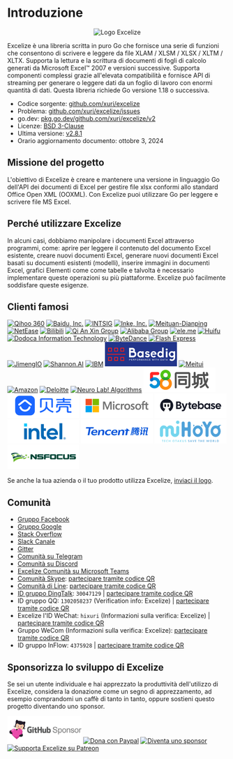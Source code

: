 # Introduzione

<p align="center"><img width="650" src="../images/excelize.svg" alt="Logo Excelize"></p>

Excelize è una libreria scritta in puro Go che fornisce una serie di funzioni che consentono di scrivere e leggere da file XLAM / XLSM / XLSX / XLTM / XLTX. Supporta la lettura e la scrittura di documenti di fogli di calcolo generati da Microsoft Excel™ 2007 e versioni successive. Supporta componenti complessi grazie all'elevata compatibilità e fornisce API di streaming per generare o leggere dati da un foglio di lavoro con enormi quantità di dati. Questa libreria richiede Go versione 1.18 o successiva.

- Codice sorgente: [github.com/xuri/excelize](https://github.com/xuri/excelize)
- Problema: [github.com/xuri/excelize/issues](https://github.com/xuri/excelize/issues)
- go.dev: [pkg.go.dev/github.com/xuri/excelize/v2](https://pkg.go.dev/github.com/xuri/excelize/v2)
- Licenze: [BSD 3-Clause](https://opensource.org/licenses/BSD-3-Clause)
- Ultima versione: [v2.8.1](https://github.com/xuri/excelize/releases/latest)
- Orario aggiornamento documento: ottobre 3, 2024

## Missione del progetto

L'obiettivo di Excelize è creare e mantenere una versione in linguaggio Go dell'API dei documenti di Excel per gestire file xlsx conformi allo standard Office Open XML (OOXML). Con Excelize puoi utilizzare Go per leggere e scrivere file MS Excel.

## Perché utilizzare Excelize

In alcuni casi, dobbiamo manipolare i documenti Excel attraverso programmi, come: aprire per leggere il contenuto del documento Excel esistente, creare nuovi documenti Excel, generare nuovi documenti Excel basati su documenti esistenti (modelli), inserire immagini in documenti Excel, grafici Elementi come come tabelle e talvolta è necessario implementare queste operazioni su più piattaforme. Excelize può facilmente soddisfare queste esigenze.

## Clienti famosi

<a href="https://www.360.cn" title="Qihoo 360" target="_blank"><img width="165" src="../images/vendor/360@2x.png" alt="Qihoo 360"></a> <a href="https://www.baidu.com" title="Baidu, Inc." target="_blank"><img width="165" src="../images/vendor/baidu@2x.png" alt="Baidu, Inc."></a> [![INTSIG](../images/vendor/intsig.com_en.png)](https://en.intsig.com) <a href="https://www.inke.cn" title="Inke, Inc." target="_blank"><img width="165" src="../images/vendor/inke@2x.png" alt="Inke, Inc."></a> <a href="https://www.meituan.com" title="Meituan-Dianping" target="_blank"><img width="165" src="../images/vendor/meituan@2x.png" alt="Meituan-Dianping"></a> <a href="https://www.163.com" title="NetEase" target="_blank"><img width="165" src="../images/vendor/netease@2x.png" alt="NetEase"></a> <a href="https://www.bilibili.com" title="Bilibili" target="_blank"><img width="165" src="../images/vendor/bilibili@2x.png" alt="Bilibili"></a> <a href="https://www.qianxin.com" title="Qi An Xin Group" target="_blank"><img width="165" src="../images/vendor/qianxin.com_en@2x.png" alt="Qi An Xin Group"></a> <a href="https://www.alibabagroup.com" title="Alibaba Group" target="_blank"><img width="165" src="../images/vendor/alibabagroup@2x.png" alt="Alibaba Group"></a> <a href="https://www.ele.me" title="ele.me" target="_blank"><img width="165" src="../images/vendor/ele.me@2x.png" alt="ele.me"></a> <a href="https://www.huifu.com" title="Huifu" target="_blank"><img width="165" src="../images/vendor/huifu.com@2x.png" alt="Huifu"></a> <a href="http://www.dodoca.com" title="Dodoca Information Technology" target="_blank"><img width="165" src="../images/vendor/dodoca.com@2x.png" alt="Dodoca Information Technology"></a> <a href="https://bytedance.com" title="ByteDance" target="_blank"><img width="165" src="../images/vendor/bytedance@2x.png" alt="ByteDance"></a> <a href="https://www.flashexpress.com" title="Flash Express" target="_blank"><img width="165" src="../images/vendor/flashexpress.com@2x.png" alt="Flash Express"></a> <a href="https://jimengio.com" title="JimengIO" target="_blank"><img width="165" src="../images/vendor/jimengio.com@2x.png" alt="JimengIO"></a> <a href="https://www.shannonai.com" title="Shannon.AI" target="_blank"><img width="165" src="../images/vendor/shannonai.com@2x.png" alt="Shannon.AI"></a> <a href="https://ibm.com" title="IBM" target="_blank"><img width="165" src="../images/vendor/ibm@2x.png" alt="IBM"></a> <a href="https://www.basedig.com" title="Basedig" target="_blank"><img width="165" src="../images/vendor/basedig.com@2x.png" alt="Basedig"></a> <a href="https://www.meitu.com" title="Meitui" target="_blank"><img width="165" src="../images/vendor/meitu.com@2x.png" alt="Meitui"></a> <a href="https://www.amazon.com" title="Amazon" target="_blank"><img width="165" src="../images/vendor/amazon@2x.png" alt="Amazon"></a> <a href="https://www.deloitte.com" title="Deloitte" target="_blank"><img width="165" src="../images/vendor/deloitte@2x.png" alt="Deloitte"></a> <a href="https://nl-a.ru" title="Neuro Lab! Algorithms" target="_blank"><img width="165" src="../images/vendor/nl-a.ru@2x.png" alt="Neuro Lab! Algorithms"></a> <a href="https://58.com" title="58.com" target="_blank"><img width="165" src="../images/vendor/58.com@2x.png" alt="58.com"></a> <a href="https://ke.com" title="ke.com" target="_blank"><img width="165" src="../images/vendor/ke.com@2x.png" alt="ke.com"></a> <a href="https://www.microsoft.com" title="Microsoft" target="_blank"><img width="165" src="../images/vendor/microsoft@2x.png" alt="Microsoft"></a> <a href="https://www.bytebase.com" title="ByteBase" target="_blank"><img width="165" src="../images/vendor/bytebase.com@2x.png" alt="ByteBase"></a> <a href="https://www.intel.com" title="Intel" target="_blank"><img width="165" src="../images/vendor/intel@2x.png" alt="Intel"></a> <a href="https://www.tencent.com" title="Tencent" target="_blank"><img width="165" src="../images/vendor/tencent@2x.png" alt="Tencent"></a> <a href="https://www.mihoyo.com" title="miHoYo" target="_blank"><img width="165" src="../images/vendor/mihoyo@2x.png" alt="miHoYo"></a> <a href="http://www.nsfocus.com.cn" title="NSFOCUS Technologies Group Co Ltd" target="_blank"><img width="165" src="../images/vendor/nsfocus@2x.png" alt="NSFOCUS Technologies Group Co Ltd"></a>

Se anche la tua azienda o il tuo prodotto utilizza Excelize, <a href="mailto: xuri.me@gmail.com?Subject=Si prega di aggiungere la nostra azienda nella pagina di introduzione di Excelize&amp;Body=Salve%2C%20sono%20%3Cil%20tuo%20nome%3E%20di%20%3Cnome%20della%20tua%20azienda%3E.
Stiamo%20utilizzando%20Excelize%20e%20saremo%20orgogliosi%20di%20aggiungere%20il%20nome%20della%20nostra%20azienda%20alla%20pagina%20Introduzione%20di%20Excelize.
Si%20prega%20di%20consultare%20l'allegato%20per%20il%20nostro%20logo.%20%3CAssicuratevi%20di%20includere%20il%20logo%20nell'allegato%3E%0A" title="send Logo via E-mail">inviaci il logo</a>.

## Comunità

- [Gruppo Facebook](https://www.facebook.com/groups/excelize)
- [Gruppo Google](https://groups.google.com/g/excelize)
- [Stack Overflow](https://stackoverflow.com/questions/tagged/excelize)
- [Slack Canale](https://join.slack.com/t/xuri/shared_invite/zt-eriqdkeo-wV04zcCdBiiZveFgY86Wzw)
- [Gitter](https://gitter.im/excelize/community)
- [Comunità su Telegram](https://t.me/excelize)
- [Comunità su Discord](https://discord.gg/MWV8MBQGtv)
- [Excelize Comunità su Microsoft Teams](https://teams.live.com/l/invite/FBA8aHkflqEj5SNzQM)
- [Comunità Skype](https://join.skype.com/YW3OFS5QjYcV?source=qr-ios): <a href="../images/skype_group@2x.png" alt="Excelize la comunità Skype" target="_blank" target="_blank">partecipare tramite codice QR</a>
- [Comunità di Line](http://line.me/ti/g/NFIjhfbP_g): <a href="../images/line_group@2x.png" alt="Comunità Excelize Line" target="_blank" target="_blank">partecipare tramite codice QR</a>
- [ID gruppo DingTalk](https://qr.dingtalk.com/action/joingroup?code=v1,k1,6tmzbBbJuQkGezVdHJjsHz29CZI9F49xeW+cvOaECtk=&_dt_no_comment=1&origin=11): `30047129` | <a href="../images/dingtalk_group@2x.png" alt="Excelize il gruppo DingTalk" target="_blank" target="_blank">partecipare tramite codice QR</a>
- ID gruppo QQ: `1302058237` (Verification info: Excelize) | <a href="../images/qq_group@2x.png" alt="Excelize l'ID del gruppo QQ" target="_blank" target="_blank">partecipare tramite codice QR</a>
- Excelize l'ID WeChat: `hixuri` (Informazioni sulla verifica: Excelize) | <a href="../images/wechat_group@2x.png" alt="Eccelle la comunità WeChat" target="_blank" target="_blank">partecipare tramite codice QR</a>
- Gruppo WeCom (Informazioni sulla verifica: Excelize): <a href="../images/wecom_group@2x.png" title="Excelize WeCom Group" target="_blank">partecipare tramite codice QR</a>
- ID gruppo InFlow: `4375928` | <a href="../images/inflow_group@2x.png" alt="Gruppo di afflusso Excelize" target="_blank" target="_blank">partecipare tramite codice QR</a>

## Sponsorizza lo sviluppo di Excelize

Se sei un utente individuale e hai apprezzato la produttività dell'utilizzo di Excelize, considera la donazione come un segno di apprezzamento, ad esempio comprandomi un caffè di tanto in tanto, oppure sostieni questo progetto diventando uno sponsor.

<a href="https://github.com/sponsors/xuri" title="Sponsor di GitHub" target="_blank"><img width="170" src="../images/github_sponsor@2x.png" alt="Sponsor di GitHub"></a> <a href="https://www.paypal.com/paypalme/xuri" title="Dona con Paypal" target="_blank"><img width="170" src="../images/donate@2x.png" alt="Dona con Paypal"></a> <a href="https://opencollective.com/excelize" title="Diventa uno sponsor" target="_blank"><img height="61" src="../images/opencollective.com@2x.png" alt="Diventa uno sponsor"></a> <a href="https://www.patreon.com/xuri" title="Supporta Excelize su Patreon" target="_blank"><img height="61" src="../images/patreon.com@2x.png" alt="Supporta Excelize su Patreon"></a>
